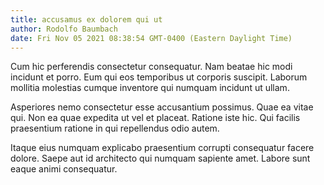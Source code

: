 ```yaml
---
title: accusamus ex dolorem qui ut
author: Rodolfo Baumbach
date: Fri Nov 05 2021 08:38:54 GMT-0400 (Eastern Daylight Time)
---
```

Cum hic perferendis consectetur consequatur. Nam beatae hic modi incidunt et porro. Eum qui eos temporibus ut corporis suscipit. Laborum mollitia molestias cumque inventore qui numquam incidunt ut ullam.

 Asperiores nemo consectetur esse accusantium possimus. Quae ea vitae qui. Non ea quae expedita ut vel et placeat. Ratione iste hic. Qui facilis praesentium ratione in qui repellendus odio autem.

 Itaque eius numquam explicabo praesentium corrupti consequatur facere dolore. Saepe aut id architecto qui numquam sapiente amet. Labore sunt eaque animi consequatur.